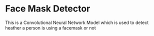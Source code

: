 # Face Mask Detector
This is a Convolutional Neural Network Model which is used to detect heather a person is using a facemask or not
